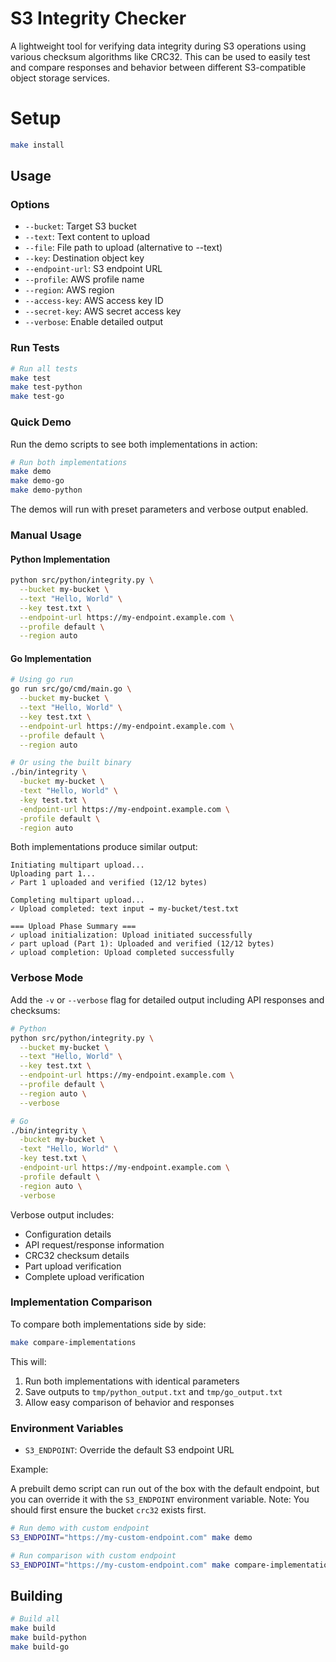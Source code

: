 # S3 Integrity Checker

A lightweight tool for verifying data integrity during S3 operations using various checksum algorithms like CRC32. This can be used to easily test and compare responses and behavior between different S3-compatible object storage services.

# Setup
```bash
make install
```

## Usage

### Options
- `--bucket`: Target S3 bucket
- `--text`: Text content to upload
- `--file`: File path to upload (alternative to --text)
- `--key`: Destination object key
- `--endpoint-url`: S3 endpoint URL
- `--profile`: AWS profile name
- `--region`: AWS region
- `--access-key`: AWS access key ID
- `--secret-key`: AWS secret access key
- `--verbose`: Enable detailed output

### Run Tests
```bash
# Run all tests
make test
make test-python
make test-go
```

### Quick Demo
Run the demo scripts to see both implementations in action:

```bash
# Run both implementations
make demo
make demo-go
make demo-python
```

The demos will run with preset parameters and verbose output enabled.

### Manual Usage

#### Python Implementation
```bash
python src/python/integrity.py \
  --bucket my-bucket \
  --text "Hello, World" \
  --key test.txt \
  --endpoint-url https://my-endpoint.example.com \
  --profile default \
  --region auto
```

#### Go Implementation
```bash
# Using go run
go run src/go/cmd/main.go \
  --bucket my-bucket \
  --text "Hello, World" \
  --key test.txt \
  --endpoint-url https://my-endpoint.example.com \
  --profile default \
  --region auto

# Or using the built binary
./bin/integrity \
  -bucket my-bucket \
  -text "Hello, World" \
  -key test.txt \
  -endpoint-url https://my-endpoint.example.com \
  -profile default \
  -region auto
```

Both implementations produce similar output:
```
Initiating multipart upload...
Uploading part 1...
✓ Part 1 uploaded and verified (12/12 bytes)

Completing multipart upload...
✓ Upload completed: text input → my-bucket/test.txt

=== Upload Phase Summary ===
✓ upload initialization: Upload initiated successfully
✓ part upload (Part 1): Uploaded and verified (12/12 bytes)
✓ upload completion: Upload completed successfully
```

### Verbose Mode
Add the `-v` or `--verbose` flag for detailed output including API responses and checksums:

```bash
# Python
python src/python/integrity.py \
  --bucket my-bucket \
  --text "Hello, World" \
  --key test.txt \
  --endpoint-url https://my-endpoint.example.com \
  --profile default \
  --region auto \
  --verbose

# Go
./bin/integrity \
  -bucket my-bucket \
  -text "Hello, World" \
  -key test.txt \
  -endpoint-url https://my-endpoint.example.com \
  -profile default \
  -region auto \
  -verbose
```

Verbose output includes:
- Configuration details
- API request/response information
- CRC32 checksum details
- Part upload verification
- Complete upload verification

### Implementation Comparison
To compare both implementations side by side:

```bash
make compare-implementations
```

This will:
1. Run both implementations with identical parameters
2. Save outputs to `tmp/python_output.txt` and `tmp/go_output.txt`
3. Allow easy comparison of behavior and responses

### Environment Variables
- `S3_ENDPOINT`: Override the default S3 endpoint URL

Example:

A prebuilt demo script can run out of the box with the default endpoint, but you can override it with the `S3_ENDPOINT` environment variable.
Note: You should first ensure the bucket `crc32` exists first.

```bash
# Run demo with custom endpoint
S3_ENDPOINT="https://my-custom-endpoint.com" make demo

# Run comparison with custom endpoint
S3_ENDPOINT="https://my-custom-endpoint.com" make compare-implementations
```

## Building
```bash
# Build all
make build
make build-python
make build-go
```
